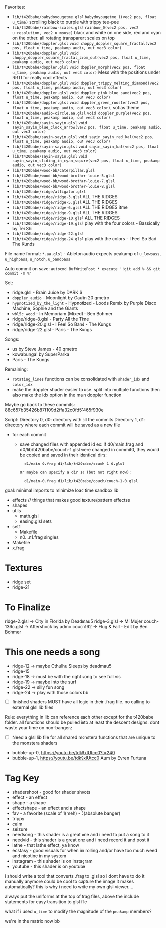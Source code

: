 Favorites:
 - `lib/t420babe/babydoyougetme.glsl` `babydoyougetme_1(vec2 pos, float u_time)` scrolling black to purple with trippy tee-pee
 - `lib/t420babe/rainbow-scales.glsl` `rainbow_0(vec2 pos, vec2 u_resolution, vec2 u_mouse)` black and white on one side, red and cyan on the other. all rotating transparent scales on top
- `lib/t420babe/doppler.glsl` `void choppy_doppler_square_fractal(vec2 pos, float u_time, peakamp audio, out vec3 color)`
- `lib/t420babe/doppler.glsl` `void choppy_doppler_square_fractal_zoom_out(vec2 pos, float u_time, peakamp audio, out vec3 color)`
- `lib/t420babe/doppler.glsl` `void doppler_morph(vec2 pos, float u_time, peakamp audio, out vec3 color)` Mess with the positions under RRTI for really cool effects
- `lib/t420babe/doppler.glsl` `void doppler_trippy_melting_diamond(vec2 pos, float u_time, peakamp audio, out vec3 color)`
- `lib/t420babe/doppler.glsl` `void doppler_pink_blue_sand(vec2 pos, float u_time, peakamp audio, out vec3 color)`
- `lib/t420babe/doppler.glsl` `void doppler_green_rooster(vec2 pos, float u_time, peakamp audio, out vec3 color)`, sofias theme
- `lib/t420babe/audio-circle.aa.glsl` `void doppler_purple(vec2 pos, float u_time, peakamp audio, out vec3 color)`
- `lib/t420babe/sayin-sayin.glsl` `void sayin_sayin_blue_clock_arrow(vec2 pos, float u_time, peakamp audio, out vec3 color)`
- `lib/t420babe/sayin-sayin.glsl` `void sayin_sayin_red_kal(vec2 pos, float u_time, peakamp audio, out vec3 color)`
- `lib/t420babe/sayin-sayin.glsl` `void sayin_sayin_kal(vec2 pos, float u_time, peakamp audio, out vec3 color)`
- `lib/t420babe/sayin-sayin.glsl` `void sayin_sayin_sliding_in_cyan_square(vec2 pos, float u_time, peakamp audio, out vec3 color)`
- `lib/t420babe/wood-bb/caterpillar.glsl`
- `lib/t420babe/wood-bb/wood-brother-louie-5.glsl`
- `lib/t420babe/wood-bb/wood-brother-louie-7.glsl`
- `lib/t420babe/wood-bb/wood-brother-louie-8.glsl`
- `lib/t420babe/ridge/alligator.glsl`
- `lib/t420babe/ridge/ridge-3.glsl` ALL THE RIDGES
- `lib/t420babe/ridge/ridge-5.glsl` ALL THE RIDGES
- `lib/t420babe/ridge/ridge-6.glsl` ALL THE RIDGES itme
- `lib/t420babe/ridge/ridge-9.glsl` ALL THE RIDGES
- `lib/t420babe/ridge/ridge-10.glsl` ALL THE RIDGES
- `lib/t420babe/ridge/ridge-19.glsl` play with the four colors - Bassically by Tei Shi
- `lib/t420babe/ridge/ridge-22.glsl` 
- `lib/t420babe/ridge/ridge-24.glsl`  play with the colors - I Feel So Bad The Kunds

File name format:
`*.aa.glsl` - Ableton audio expects peakamp of `u_lowpass`, `u_highpass`, `u_notch`, `u_bandpass`

Auto commit on save:
`autocmd BufWritePost * execute '!git add % && git commit -m %'`


Set:
- ridge.glsl - Brain Juice by DARK $
- `doppler_audio` - Moonlight by Gaulin 20 qmetro
- `hypnotized_by_the_light` - Hypnotized - Loods Remix by Purple Disco Machine, Sophie and the Giants
- `wbl5c_wood` - In Memoriam (Mixed) - Ben Bohmer
- ridge/ridge-8.glsl - Party All the Time 
- ridge/ridge-20.glsl - I Feel So Band - The Kungs
- ridge/ridge-22.glsl - Paris - The Kungs


Songs:
- us by Steve James - 40 qmetro
- kowabunga! by SuperParka
- Paris - The Kungs


Remaining:
- `rotating_lines` functions can be consolidated with `shader_idx` and `color_idx`
- make the doppler shader easier to use. split into multiple functions then also make the idx option in the main doppler function



Maybe go back to these commits:
88c657b35426b87f109d2ffa32c0fd51465f930e









Script:
Directory 0, d0: directory with all the commits
Directory 1, d1: directory where each commit will be saved as a new file

- for each commit
  - save changed files with appended id
    ex: if d0/main.frag and d0/lib/t420babe/couch-1.glsl were changed in commit0,
        they would be copied and saved in their identical dirs:

          d1/main-0.frag d1/lib/t420babe/couch-1-0.glsl

        Or maybe can specify a dir so (but not right now):

          d1/main-0.frag d1/lib/t420babe/couch/couch-1-0.glsl


goal: minimal imports to minimize load time 
sandbox
lib
  - effects   // things that makes good texture/pattern effectss
  - shapes
  - utils
    - math.glsl
    - easing.glsl
sets
  - set1
    - Makefile
    - n0...n1.frag
singles
  - Makefile
  - x.frag



# Textures
- ridge set
- ridge-21


# To Finalize
ridge-2.glsl -> City in Florida by Deadmau5
ridge-3.glsl -> Mi Mujer
couch-136c.glsl -> Aftershock by admo
couch162 -> Flug & Fall - Edit by Ben Bohmer

# This one needs a song
- ridge-12 -> maybe Cthulhu Sleeps by deadmau5
- ridge-15
- ridge-18 -> must be with the right song to see full vis
- ridge-19 -> maybe into the surf
- ridge-22 -> silly fun song
- ridge-24 -> play with those colors bb


- [ ] finished shaders MUST have all logic in their .frag file. no calling to external glsl lib files


Rule: everything in lib can reference each other except for the t420babe folder. all functions should be pulled into at least the descent designs. dont waste your time on non-bangerz
- [ ] Need a glsl lib file for all shared monstera functions that are unique to the monstera shaders


- bubble-up-0, https://youtu.be/tdk9xlUtcc0?t=240
- bubble-up-1, https://youtu.be/tdk9xlUtcc0 Aum by Evren Furtuna

# Tag Key
- shadershoot - good for shader shoots
- effect - an effect
- shape - a shape
- effectshape - an effect and a shape
- fav - a favorite (scale of 1(meh) - 5(absolute banger)
- trippy
- calm
- seizure
- needsong - this shader is a great one and i need to put a song to it
- needvid - this shader is a great one and i need record it and post it
- lathe - that lathe effect, ya know
- ecstasy - good visuals for when im rolling and/or have too much weed and nicotine in my system
- instagram - this shader is on instagram
- youtube - this shader is on youtube


i should write a tool that converts .frag to .glsl so i dont have to do it manually anymore
could be cool to capture the image it makes automatically?
this is why i need to write my own glsl viewer....

always put the uniforms at the top of frag files, above the include statements for easy transition to glsl file


what if i used `u_time` to modify the magnitude of the `peakamp` members?

we're in the matrix now bb
